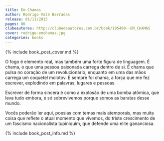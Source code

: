 ```yaml
---
title: Em Chamas
author: Rodrigo Vale Barradas
release: 01/11/2015
pages: 86
clubeautores: http://clubedeautores.com.br/book/195490--EM_CHAMAS
cover: rodrigo-emchamas.jpg
categories: books
---
```

{% include book_post_cover.md %}

O fogo é elemento real, mas também uma forte figura de linguagem. É chama, o que uma pessoa paixonada carrega dentro de si. É chama que pulsa no coração de um revolucionário, enquanto em uma das mãos carrega um coquetel molotov. E sempre foi chama, a força que me fez escrever, explodindo em palavras, lugares e pessoas.

Escrever de forma sincera é como a explosão de uma bomba atômica, que leva tudo embora, e só sobrevivemos porque somos as baratas desse mundo.

Vocês poderão ler aqui, poesias com temas mais atemporais, mas muita coisa que reflete o atual momento que vivemos, do triste crescimento de um fascismo nacionalista tupiniquim, que defende uma elite gananciosa.

{% include book_post_info.md %}